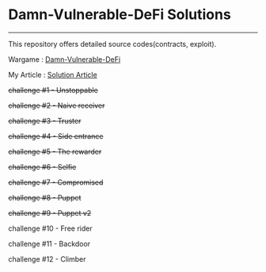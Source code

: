 # Damn-Vulnerable-DeFi Solutions
---
This repository offers detailed source codes(contracts, exploit).

Wargame : [Damn-Vulnerable-DeFi](https://www.damnvulnerabledefi.xyz/)

My Article : [Solution Article](https://inhack.github.io/posts/solution-damn-vulnerable-defi/)

~~challenge #1 - Unstoppable~~

~~challenge #2 - Naive receiver~~

~~challenge #3 - Truster~~

~~challenge #4 - Side entrance~~

~~challenge #5 - The rewarder~~

~~challenge #6 - Selfie~~

~~challenge #7 - Compromised~~

~~challenge #8 - Puppet~~

~~challenge #9 - Puppet v2~~

challenge #10 - Free rider

challenge #11 - Backdoor

challenge #12 - Climber
